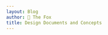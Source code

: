 ```yaml
---
layout: Blog
author: 🦊 The Fox
title: Design Documents and Concepts
---
```

<!--stackedit_data:
eyJoaXN0b3J5IjpbLTEzNzI0Njc0ODVdfQ==
-->